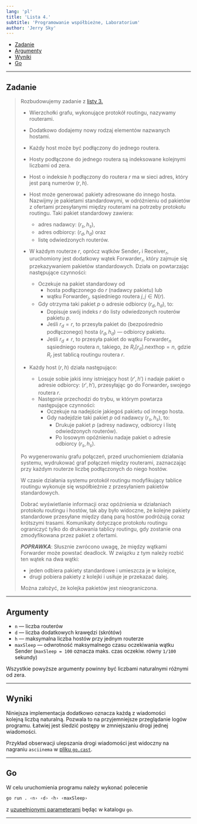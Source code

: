 ```yaml
---
lang: 'pl'
title: 'Lista 4.'
subtitle: 'Programowanie współbieżne, Laboratorium'
author: 'Jerry Sky'
---
```


- [Zadanie](#zadanie)
- [Argumenty](#argumenty)
- [Wyniki](#wyniki)
- [Go](#go)

---

## Zadanie

> Rozbudowujemy zadanie z [listy 3.](../lista-3/readme.md)
>
> - Wierzchołki grafu, wykonujące protokół routingu, nazywamy routerami.
> - Dodatkowo dodajemy nowy rodzaj elementów nazwanych hostami.
> - Każdy host może być podłączony do jednego routera.
> - Hosty podłączone do jednego routera są indeksowane kolejnymi liczbami od zera.
> - Host o indeksie $h$ podłączony do routera $r$ ma w sieci adres,
>     który jest parą numerów $(r,h)$.
> - Host może generować pakiety adresowane do innego hosta. Nazwijmy je pakietami standardowymi, w odróżnieniu od pakietów z ofertami przesyłanymi między routerami na potrzeby protokołu routingu. Taki pakiet standardowy zawiera:
>     - adres nadawcy: $(r_s, h_s)$,
>     - adres odbiorcy: $(r_d, h_d)$ oraz
>     - listę odwiedzonych routerów.
>
> - W każdym routerze $r$, oprócz wątków $\mathrm{Sender}_r$ i $\mathrm{Receiver}_r$,
>     uruchomiony jest dodatkowy wątek $\mathrm{Forwarder}_r$,
>     który zajmuje się przekazywaniem pakietów standardowych.
>     Działa on powtarzając następujące czynności:
>     - Oczekuje na pakiet standardowy od
>         - hosta podłączonego do $r$ (nadawcy pakietu)  lub
>         - wątku $\mathrm{Forwarder}_j$, sąsiedniego routera $j, j \in N(r)$.
>     - Gdy otrzyma taki pakiet $p$ o adresie odbiorcy $(r_d, h_d)$, to:
>         - Dopisuje swój indeks $r$ do listy odwiedzonych routerów pakietu $p$.
>         - Jeśli $r_d = r$, to przesyła pakiet do (bezpośrednio podłączonego) hosta   $(r_d, h_d)$ — odbiorcy pakietu.
>         - Jeśli $r_d \neq r$, to przesyła pakiet do wątku $\mathrm{Forwarder}_n$
>         sąsiedniego routera $n$, takiego, że $R_r[r_d].\mathrm{nexthop} = n$,
>         gdzie $R_r$ jest tablicą routingu routera $r$.
> - Każdy host $(r,h)$ działa następująco:
>     - Losuje sobie jakiś inny istniejący host $(r', h')$
>     i nadaje pakiet o adresie odbiorcy: $(r', h')$, przesyłając go
>     do $\mathrm{Forwarder}_r$ swojego routera $r$.
>     - Następnie przechodzi do trybu, w którym powtarza następujące czynności:
>         - Oczekuje na nadejście jakiegoś pakietu od innego hosta.
>         - Gdy nadejdzie taki pakiet $p$ od nadawcy $(r_s, h_s)$, to:
>             - Drukuje pakiet $p$ (adresy nadawcy, odbiorcy i listę odwiedzonych routerów).
>             - Po losowym opóźnieniu nadaje pakiet o adresie odbiorcy $(r_s, h_s)$.
>
> Po wygenerowaniu grafu połączeń, przed uruchomieniem działania systemu,
> wydrukować graf połączeń między routerami,
> zaznaczając przy każdym routerze liczbę podłączonych do niego hostów.
>
> W czasie działania systemu protokół routingu modyfikujący tablice routingu
> wykonuje się współbieżnie z przesyłaniem pakietów standardowych.
>
> Dobrać wyświetlanie informacji oraz opóźnienia w działaniach protokołu routingu i hostów,
> tak aby było widoczne, że kolejne pakiety standardowe przesyłane między
> daną parą hostów podróżują coraz krótszymi trasami.
> Komunikaty dotyczące protokołu routingu ograniczyć tylko do drukowania tablicy routingu,
> gdy zostanie ona zmodyfikowana przez pakiet z ofertami.
>
> ***POPRAWKA***: Słusznie zwrócono uwagę, że między wątkami $\mathrm{Forwarder}$ może powstać deadlock.
> W związku z tym należy rozbić ten wątek na dwa wątki:
> - jeden odbiera pakiety standardowe i umieszcza je w kolejce,
> - drugi pobiera pakiety z kolejki i usiłuje je przekazać dalej.
>
> Można założyć, że kolejka pakietów jest nieograniczona.

---

## Argumenty

- `n` — liczba routerów
- `d` — liczba dodatkowych krawędzi (skrótów)
- `h` — maksymalna liczba hostów przy jednym routerze
- `maxSleep` — odwrotność maksymalnego czasu oczekiwania wątku $\mathrm{Sender}$ (`maxSleep = 100` oznacza maks. czas oczekiw. równy `1/100` sekundy)

Wszystkie powyższe argumenty powinny być liczbami naturalnymi różnymi od zera.

---

## Wyniki

Niniejsza implementacja dodatkowo oznacza każdą z wiadomości kolejną liczbą naturalną.
Pozwala to na przyjemniejsze przeglądanie logów programu.
Łatwiej jest śledzić postępy w zmniejszaniu drogi jednej wiadomości.

Przykład obserwacji ulepszania drogi wiadomości jest widoczny na nagraniu `asciinema` w [pliku `go.cast`](go.cast).

---

## Go

W celu uruchomienia programu należy wykonać polecenie

```bash
go run . ‹n› ‹d› ‹h› ‹maxSleep›
```

z [uzupełnionymi parameterami](#argumenty) będąc w katalogu `go`.

---
